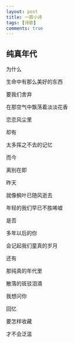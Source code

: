 ```yaml
---
layout: post
title: 一首小诗
tags: [诗歌]
comments: true
---
```

## 纯真年代

为什么

生命中有那么美好的东西

要我们舍弃

在那空气中飘荡着淡淡花香

恋恋风尘里

却有

太多挥之不去的记忆

而今

离别在即

昨天

就像枫叶已随风逝去

年轻的我们早已不胜唏嘘

是否

多年以后的你

会记起我们童真的岁月

还有

那纯真的年代里

散落的斑驳泪滴

我想问你

回忆

要怎样收藏

才不会泛滥